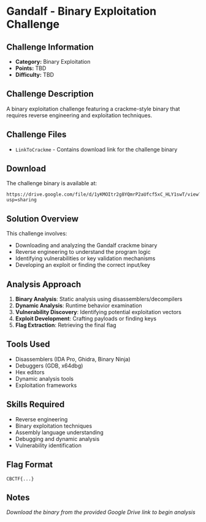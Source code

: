 # Gandalf - Binary Exploitation Challenge

## Challenge Information
- **Category:** Binary Exploitation
- **Points:** TBD
- **Difficulty:** TBD

## Challenge Description
A binary exploitation challenge featuring a crackme-style binary that requires reverse engineering and exploitation techniques.

## Challenge Files
- `LinkToCrackme` - Contains download link for the challenge binary

## Download
The challenge binary is available at:
```
https://drive.google.com/file/d/1yKMOItr2g8YQmrP2aUfcf5xC_HLY1swT/view?usp=sharing
```

## Solution Overview
This challenge involves:
- Downloading and analyzing the Gandalf crackme binary
- Reverse engineering to understand the program logic
- Identifying vulnerabilities or key validation mechanisms
- Developing an exploit or finding the correct input/key

## Analysis Approach
1. **Binary Analysis**: Static analysis using disassemblers/decompilers
2. **Dynamic Analysis**: Runtime behavior examination
3. **Vulnerability Discovery**: Identifying potential exploitation vectors
4. **Exploit Development**: Crafting payloads or finding keys
5. **Flag Extraction**: Retrieving the final flag

## Tools Used
- Disassemblers (IDA Pro, Ghidra, Binary Ninja)
- Debuggers (GDB, x64dbg)
- Hex editors
- Dynamic analysis tools
- Exploitation frameworks

## Skills Required
- Reverse engineering
- Binary exploitation techniques
- Assembly language understanding
- Debugging and dynamic analysis
- Vulnerability identification

## Flag Format
`CBCTF{...}`

## Notes
*Download the binary from the provided Google Drive link to begin analysis*